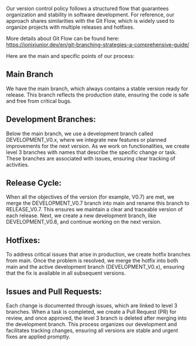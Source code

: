 Our version control policy follows a structured flow that guarantees organization and stability in software development. For reference, our approach shares similarities with the Git Flow, which is widely used to organize projects with multiple releases and hotfixes.

More details about Git Flow can be found here: https://ionixjunior.dev/en/git-branching-strategies-a-comprehensive-guide/

Here are the main and specific points of our process:

## Main Branch

We have the main branch, which always contains a stable version ready for release. This branch reflects the production state, ensuring the code is safe and free from critical bugs.

## Development Branches:

Below the main branch, we use a development branch called DEVELOPMENT_V0.x, where we integrate new features or planned improvements for the next version. As we work on functionalities, we create level 3 branches with names that describe the specific change or task. These branches are associated with issues, ensuring clear tracking of activities.

## Release Cycle:

When all the objectives of the version (for example, V0.7) are met, we merge the DEVELOPMENT_V0.7 branch into main and rename this branch to RELEASE_V0.7. This ensures we maintain a clear and traceable version of each release. Next, we create a new development branch, like DEVELOPMENT_V0.8, and continue working on the next version.

## Hotfixes:

To address critical issues that arise in production, we create hotfix branches from main. Once the problem is resolved, we merge the hotfix into both main and the active development branch (DEVELOPMENT_V0.x), ensuring that the fix is available in all subsequent versions.

## Issues and Pull Requests:

Each change is documented through issues, which are linked to level 3 branches. When a task is completed, we create a Pull Request (PR) for review, and once approved, the level 3 branch is deleted after merging into the development branch.
This process organizes our development and facilitates tracking changes, ensuring all versions are stable and urgent fixes are applied promptly.